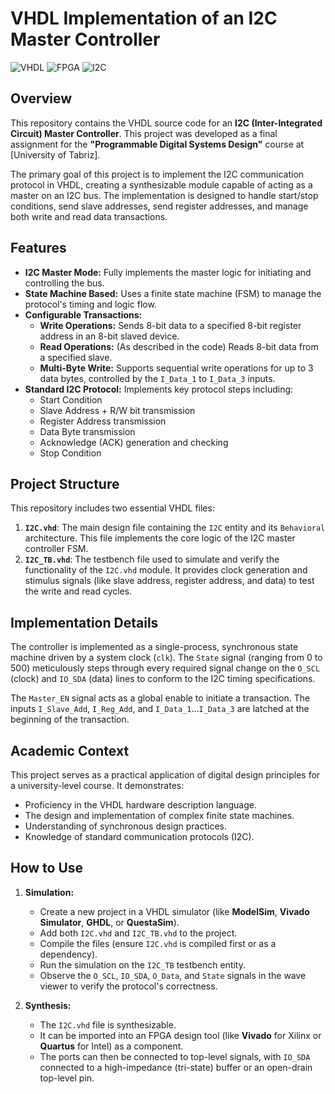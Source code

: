 # VHDL Implementation of an I2C Master Controller

![VHDL](https://img.shields.io/badge/VHDL-IEEE%201076-blue)
![FPGA](https://img.shields.io/badge/FPGA-Ready-green)
![I2C](https://img.shields.io/badge/Protocol-I2C-purple)

## Overview

This repository contains the VHDL source code for an **I2C (Inter-Integrated Circuit) Master Controller**. This project was developed as a final assignment for the **"Programmable Digital Systems Design"** course at [University of Tabriz].

The primary goal of this project is to implement the I2C communication protocol in VHDL, creating a synthesizable module capable of acting as a master on an I2C bus. The implementation is designed to handle start/stop conditions, send slave addresses, send register addresses, and manage both write and read data transactions.

## Features

* **I2C Master Mode:** Fully implements the master logic for initiating and controlling the bus.
* **State Machine Based:** Uses a finite state machine (FSM) to manage the protocol's timing and logic flow.
* **Configurable Transactions:**
    * **Write Operations:** Sends 8-bit data to a specified 8-bit register address in an 8-bit slaved device.
    * **Read Operations:** (As described in the code) Reads 8-bit data from a specified slave.
    * **Multi-Byte Write:** Supports sequential write operations for up to 3 data bytes, controlled by the `I_Data_1` to `I_Data_3` inputs.
* **Standard I2C Protocol:** Implements key protocol steps including:
    * Start Condition
    * Slave Address + R/W bit transmission
    * Register Address transmission
    * Data Byte transmission
    * Acknowledge (ACK) generation and checking
    * Stop Condition

## Project Structure

This repository includes two essential VHDL files:

1.  **`I2C.vhd`**: The main design file containing the `I2C` entity and its `Behavioral` architecture. This file implements the core logic of the I2C master controller FSM.
2.  **`I2C_TB.vhd`**: The testbench file used to simulate and verify the functionality of the `I2C.vhd` module. It provides clock generation and stimulus signals (like slave address, register address, and data) to test the write and read cycles.

## Implementation Details

The controller is implemented as a single-process, synchronous state machine driven by a system clock (`clk`). The `State` signal (ranging from 0 to 500) meticulously steps through every required signal change on the `O_SCL` (clock) and `IO_SDA` (data) lines to conform to the I2C timing specifications.

The `Master_EN` signal acts as a global enable to initiate a transaction. The inputs `I_Slave_Add`, `I_Reg_Add`, and `I_Data_1`...`I_Data_3` are latched at the beginning of the transaction.

## Academic Context

This project serves as a practical application of digital design principles for a university-level course. It demonstrates:
* Proficiency in the VHDL hardware description language.
* The design and implementation of complex finite state machines.
* Understanding of synchronous design practices.
* Knowledge of standard communication protocols (I2C).

## How to Use

1.  **Simulation:**
    * Create a new project in a VHDL simulator (like **ModelSim**, **Vivado Simulator**, **GHDL**, or **QuestaSim**).
    * Add both `I2C.vhd` and `I2C_TB.vhd` to the project.
    * Compile the files (ensure `I2C.vhd` is compiled first or as a dependency).
    * Run the simulation on the `I2C_TB` testbench entity.
    * Observe the `O_SCL`, `IO_SDA`, `O_Data`, and `State` signals in the wave viewer to verify the protocol's correctness.

2.  **Synthesis:**
    * The `I2C.vhd` file is synthesizable.
    * It can be imported into an FPGA design tool (like **Vivado** for Xilinx or **Quartus** for Intel) as a component.
    * The ports can then be connected to top-level signals, with `IO_SDA` connected to a high-impedance (tri-state) buffer or an open-drain top-level pin.